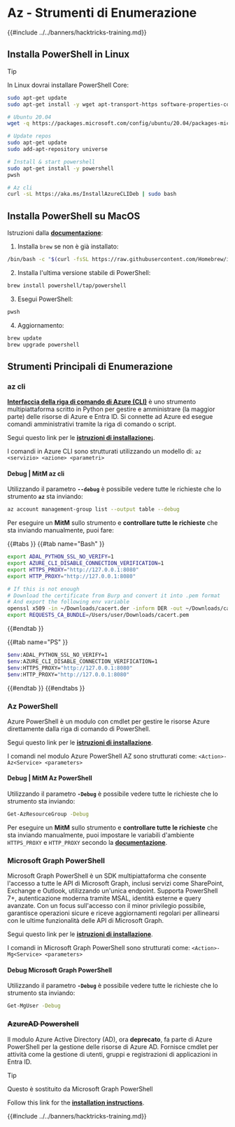 # Az - Strumenti di Enumerazione

{{#include ../../banners/hacktricks-training.md}}

## Installa PowerShell in Linux

> [!TIP]
> In Linux dovrai installare PowerShell Core:
```bash
sudo apt-get update
sudo apt-get install -y wget apt-transport-https software-properties-common

# Ubuntu 20.04
wget -q https://packages.microsoft.com/config/ubuntu/20.04/packages-microsoft-prod.deb

# Update repos
sudo apt-get update
sudo add-apt-repository universe

# Install & start powershell
sudo apt-get install -y powershell
pwsh

# Az cli
curl -sL https://aka.ms/InstallAzureCLIDeb | sudo bash
```
## Installa PowerShell su MacOS

Istruzioni dalla [**documentazione**](https://learn.microsoft.com/en-us/powershell/scripting/install/installing-powershell-on-macos?view=powershell-7.4):

1. Installa `brew` se non è già installato:
```bash
/bin/bash -c "$(curl -fsSL https://raw.githubusercontent.com/Homebrew/install/HEAD/install.sh)"
```
2. Installa l'ultima versione stabile di PowerShell:
```sh
brew install powershell/tap/powershell
```
3. Esegui PowerShell:
```sh
pwsh
```
4. Aggiornamento:
```sh
brew update
brew upgrade powershell
```
## Strumenti Principali di Enumerazione

### az cli

[**Interfaccia della riga di comando di Azure (CLI)**](https://learn.microsoft.com/en-us/cli/azure/install-azure-cli) è uno strumento multipiattaforma scritto in Python per gestire e amministrare (la maggior parte) delle risorse di Azure e Entra ID. Si connette ad Azure ed esegue comandi amministrativi tramite la riga di comando o script.

Segui questo link per le [**istruzioni di installazione¡**](https://learn.microsoft.com/en-us/cli/azure/install-azure-cli#install).

I comandi in Azure CLI sono strutturati utilizzando un modello di: `az <servizio> <azione> <parametri>`

#### Debug | MitM az cli

Utilizzando il parametro **`--debug`** è possibile vedere tutte le richieste che lo strumento **`az`** sta inviando:
```bash
az account management-group list --output table --debug
```
Per eseguire un **MitM** sullo strumento e **controllare tutte le richieste** che sta inviando manualmente, puoi fare:

{{#tabs }}
{{#tab name="Bash" }}
```bash
export ADAL_PYTHON_SSL_NO_VERIFY=1
export AZURE_CLI_DISABLE_CONNECTION_VERIFICATION=1
export HTTPS_PROXY="http://127.0.0.1:8080"
export HTTP_PROXY="http://127.0.0.1:8080"

# If this is not enough
# Download the certificate from Burp and convert it into .pem format
# And export the following env variable
openssl x509 -in ~/Downloads/cacert.der -inform DER -out ~/Downloads/cacert.pem -outform PEM
export REQUESTS_CA_BUNDLE=/Users/user/Downloads/cacert.pem
```
{{#endtab }}

{{#tab name="PS" }}
```bash
$env:ADAL_PYTHON_SSL_NO_VERIFY=1
$env:AZURE_CLI_DISABLE_CONNECTION_VERIFICATION=1
$env:HTTPS_PROXY="http://127.0.0.1:8080"
$env:HTTP_PROXY="http://127.0.0.1:8080"
```
{{#endtab }}
{{#endtabs }}

### Az PowerShell

Azure PowerShell è un modulo con cmdlet per gestire le risorse Azure direttamente dalla riga di comando di PowerShell.

Segui questo link per le [**istruzioni di installazione**](https://learn.microsoft.com/en-us/powershell/azure/install-azure-powershell).

I comandi nel modulo Azure PowerShell AZ sono strutturati come: `<Action>-Az<Service> <parameters>`

#### Debug | MitM Az PowerShell

Utilizzando il parametro **`-Debug`** è possibile vedere tutte le richieste che lo strumento sta inviando:
```bash
Get-AzResourceGroup -Debug
```
Per eseguire un **MitM** sullo strumento e **controllare tutte le richieste** che sta inviando manualmente, puoi impostare le variabili d'ambiente `HTTPS_PROXY` e `HTTP_PROXY` secondo la [**documentazione**](https://learn.microsoft.com/en-us/powershell/azure/az-powershell-proxy).

### Microsoft Graph PowerShell

Microsoft Graph PowerShell è un SDK multipiattaforma che consente l'accesso a tutte le API di Microsoft Graph, inclusi servizi come SharePoint, Exchange e Outlook, utilizzando un'unica endpoint. Supporta PowerShell 7+, autenticazione moderna tramite MSAL, identità esterne e query avanzate. Con un focus sull'accesso con il minor privilegio possibile, garantisce operazioni sicure e riceve aggiornamenti regolari per allinearsi con le ultime funzionalità delle API di Microsoft Graph.

Segui questo link per le [**istruzioni di installazione**](https://learn.microsoft.com/en-us/powershell/microsoftgraph/installation).

I comandi in Microsoft Graph PowerShell sono strutturati come: `<Action>-Mg<Service> <parameters>`

#### Debug Microsoft Graph PowerShell

Utilizzando il parametro **`-Debug`** è possibile vedere tutte le richieste che lo strumento sta inviando:
```bash
Get-MgUser -Debug
```
### ~~**AzureAD Powershell**~~

Il modulo Azure Active Directory (AD), ora **deprecato**, fa parte di Azure PowerShell per la gestione delle risorse di Azure AD. Fornisce cmdlet per attività come la gestione di utenti, gruppi e registrazioni di applicazioni in Entra ID.

> [!TIP]
> Questo è sostituito da Microsoft Graph PowerShell

Follow this link for the [**installation instructions**](https://www.powershellgallery.com/packages/AzureAD).

{{#include ../../banners/hacktricks-training.md}}
